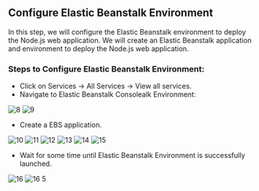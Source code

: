 ## Configure Elastic Beanstalk Environment

In this step, we will configure the Elastic Beanstalk environment to deploy the Node.js web application. We will create an Elastic Beanstalk application and environment to deploy the Node.js web application.

### Steps to Configure Elastic Beanstalk Environment:

-  Click on Services → All Services → View all services.
-  Navigate to Elastic Beanstalk Consolealk Environment:

![8](https://github.com/user-attachments/assets/30c534cd-7ac3-4ea9-bf4f-d8d21ebc82fb)
![9](https://github.com/user-attachments/assets/bf480479-998a-4960-97f9-006fab6b64ac)

- Create a EBS application.

![10](https://github.com/user-attachments/assets/1868482a-3357-4a85-ba6f-a62e0503c7ce)
![11](https://github.com/user-attachments/assets/7254d5ea-ee73-4bf7-8685-7ce97998094d)
![12](https://github.com/user-attachments/assets/f33f2c7f-ae47-4156-829d-d524c9ee3710)
![13](https://github.com/user-attachments/assets/7bc7f294-5cea-4707-b346-2455d871ef3b)
![14](https://github.com/user-attachments/assets/8aad89ff-4432-4b1d-bb98-abeed6356d5b)
![15](https://github.com/user-attachments/assets/f9699029-2f91-4c70-b804-5c429f6e0819)

-  Wait for some time until Elastic Beanstalk Environment is successfully launched.
  
![16](https://github.com/user-attachments/assets/d3fb0daf-42c8-4cbc-b44c-6c7128d0de45)
![16 5](https://github.com/user-attachments/assets/732ed119-be1c-422e-b334-293780536321)
